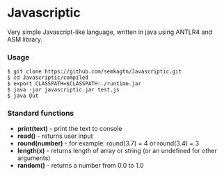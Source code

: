 Javascriptic
============

Very simple Javascript-like language,
written in java using ANTLR4 and ASM library.

### Usage
    $ git clone https://github.com/semkagtn/Javascriptic.git
    $ cd Javascriptic/compiled
    $ export CLASSPATH=$CLASSPATH:./runtime.jar
    $ java -jar javascriptic.jar test.js
    $ java Out

### Standard functions
*    **print(text)** - print the text to console
*    **read()** - returns user input
*    **round(number)** - for example: round(3.7) = 4 or round(3.4) = 3
*    **length(x)** - returns length of array or string (or an undefined for other arguments)
*    **random()** - returns a number from 0.0 to 1.0
